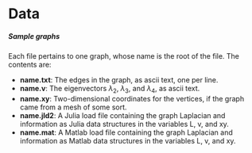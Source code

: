 # Data

##### Sample graphs

Each file pertains to one graph, whose name is the root of the file. The contents are:

- **name.txt**: The edges in the graph, as ascii text, one per line.
- **name.v**: The eigenvectors $\lambda_2$, $\lambda_3$, and $\lambda_4$, as ascii text.
- **name.xy**: Two-dimensional coordinates for the vertices, if the graph came from a mesh of some sort.
- **name.jld2**: A Julia load file containing the graph Laplacian and information as Julia data structures in the variables L, v, and xy.
- **name.mat**: A Matlab load file containing the graph Laplacian and information as Matlab data structures in the variables L, v, and xy.

